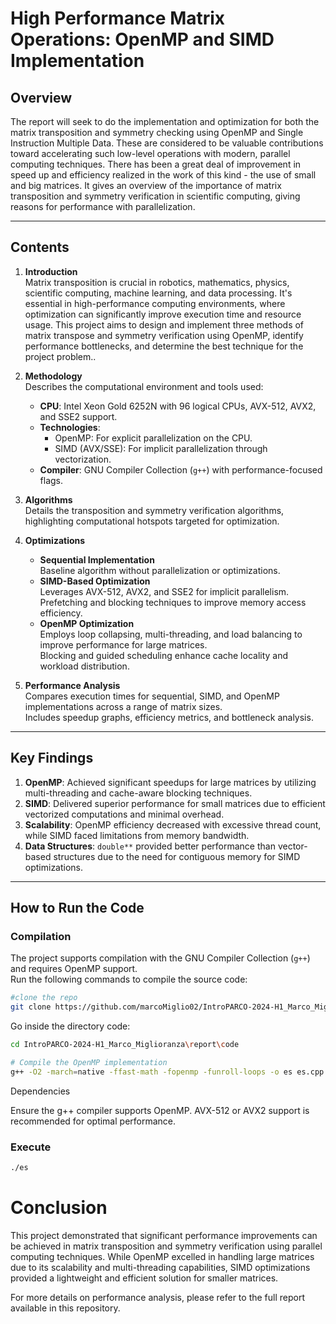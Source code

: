 # **High Performance Matrix Operations: OpenMP and SIMD Implementation**

## **Overview**
The report will seek to do the implementation and optimization for both the matrix transposition and symmetry checking using OpenMP and Single Instruction Multiple Data. These are considered to be valuable contributions toward accelerating such low-level operations with modern, parallel computing techniques. There has been a great deal of improvement in speed up and efficiency realized in the work of this kind - the use of small and big matrices.
It gives an overview of the importance of matrix transposition and symmetry verification in scientific computing, giving reasons for performance with parallelization.

---

## **Contents**
1. **Introduction**  
Matrix transposition is crucial in robotics, mathematics, physics, scientific computing, machine learning, and data processing. It's essential in high-performance computing environments, where optimization can significantly improve execution time and resource usage. This project aims to design and implement three methods of matrix transpose and symmetry verification using OpenMP, identify performance bottlenecks, and determine the best technique for the project problem..

2. **Methodology**  
   Describes the computational environment and tools used:
   - **CPU**: Intel Xeon Gold 6252N with 96 logical CPUs, AVX-512, AVX2, and SSE2 support.
   - **Technologies**:
     - OpenMP: For explicit parallelization on the CPU.
     - SIMD (AVX/SSE): For implicit parallelization through vectorization.
   - **Compiler**: GNU Compiler Collection (`g++`) with performance-focused flags.

3. **Algorithms**  
   Details the transposition and symmetry verification algorithms, highlighting computational hotspots targeted for optimization.

4. **Optimizations**
   - **Sequential Implementation**  
     Baseline algorithm without parallelization or optimizations.
   - **SIMD-Based Optimization**  
     Leverages AVX-512, AVX2, and SSE2 for implicit parallelism.  
     Prefetching and blocking techniques to improve memory access efficiency.
   - **OpenMP Optimization**  
     Employs loop collapsing, multi-threading, and load balancing to improve performance for large matrices.  
     Blocking and guided scheduling enhance cache locality and workload distribution.

5. **Performance Analysis**  
   Compares execution times for sequential, SIMD, and OpenMP implementations across a range of matrix sizes.  
   Includes speedup graphs, efficiency metrics, and bottleneck analysis.



---

## **Key Findings**
1. **OpenMP**: Achieved significant speedups for large matrices by utilizing multi-threading and cache-aware blocking techniques.  
2. **SIMD**: Delivered superior performance for small matrices due to efficient vectorized computations and minimal overhead.  
3. **Scalability**: OpenMP efficiency decreased with excessive thread count, while SIMD faced limitations from memory bandwidth.  
4. **Data Structures**: `double**` provided better performance than vector-based structures due to the need for contiguous memory for SIMD optimizations.

---

## **How to Run the Code**

### **Compilation**
The project supports compilation with the GNU Compiler Collection (`g++`) and requires OpenMP support.  
Run the following commands to compile the source code:
```bash
#clone the repo
git clone https://github.com/marcoMiglio02/IntroPARCO-2024-H1_Marco_Miglioranza.git
```

Go inside the directory code:
```bash
cd IntroPARCO-2024-H1_Marco_Miglioranza\report\code
```
```bash
# Compile the OpenMP implementation
g++ -O2 -march=native -ffast-math -fopenmp -funroll-loops -o es es.cpp
```
Dependencies

Ensure the g++ compiler supports OpenMP.
AVX-512 or AVX2 support is recommended for optimal performance.

### Execute
```bash
./es
```

# **Conclusion**

This project demonstrated that significant performance improvements can be achieved in matrix transposition and symmetry verification using parallel computing techniques. While OpenMP excelled in handling large matrices due to its scalability and multi-threading capabilities, SIMD optimizations provided a lightweight and efficient solution for smaller matrices.

For more details on performance analysis, please refer to the full report available in this repository.
